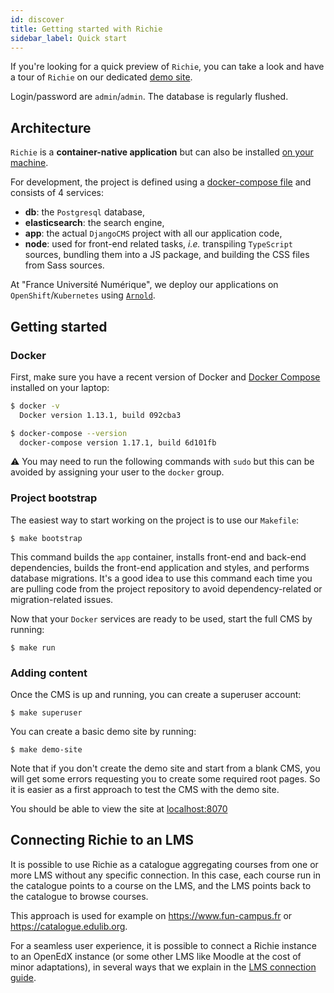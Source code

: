 ```yaml
---
id: discover
title: Getting started with Richie
sidebar_label: Quick start
---
```


If you're looking for a quick preview of `Richie`, you can take a look and have a tour of `Richie` on our dedicated [demo site](https://demo.richie.education).

Login/password are `admin`/`admin`. The database is regularly flushed.

## Architecture

`Richie` is a **container-native application** but can also be installed
[on your machine](native-installation.md).

For development, the project is defined using a [docker-compose file](../docker-compose.yml) and
consists of 4 services:

- **db**: the `Postgresql` database,
- **elasticsearch**: the search engine,
- **app**: the actual `DjangoCMS` project with all our application code,
- **node**: used for front-end related tasks, _i.e._ transpiling `TypeScript` sources, bundling
  them into a JS package, and building the CSS files from Sass sources.

At "France Université Numérique", we deploy our applications on `OpenShift`/`Kubernetes` using
[`Arnold`](https://github.com/openfun/arnold).

## Getting started

### Docker

First, make sure you have a recent version of Docker and
[Docker Compose](https://docs.docker.com/compose/install) installed on your laptop:

```bash
$ docker -v
  Docker version 1.13.1, build 092cba3

$ docker-compose --version
  docker-compose version 1.17.1, build 6d101fb
```

⚠️ You may need to run the following commands with `sudo` but this can be avoided by assigning your
user to the `docker` group.

### Project bootstrap

The easiest way to start working on the project is to use our `Makefile`:

    $ make bootstrap

This command builds the `app` container, installs front-end and back-end dependencies, builds the
front-end application and styles, and performs database migrations. It's a good idea to use this
command each time you are pulling code from the project repository to avoid dependency-related or
migration-related issues.

Now that your `Docker` services are ready to be used, start the full CMS by running:

    $ make run

### Adding content

Once the CMS is up and running, you can create a superuser account:

    $ make superuser

You can create a basic demo site by running:

    $ make demo-site

Note that if you don't create the demo site and start from a blank CMS, you will get some errors
requesting you to create some required root pages. So it is easier as a first approach to test the CMS with the demo site.

You should be able to view the site at [localhost:8070](http://localhost:8070)

## Connecting Richie to an LMS

It is possible to use Richie as a catalogue aggregating courses from one or more LMS
without any specific connection. In this case, each course run in the catalogue points to
a course on the LMS, and the LMS points back to the catalogue to browse courses.

This approach is used for example on https://www.fun-campus.fr or https://catalogue.edulib.org.

For a seamless user experience, it is possible to connect a Richie instance to an OpenEdX instance
(or some other LMS like Moodle at the cost of minor adaptations), in several ways that we explain in
the [LMS connection guide](lms-connection).
